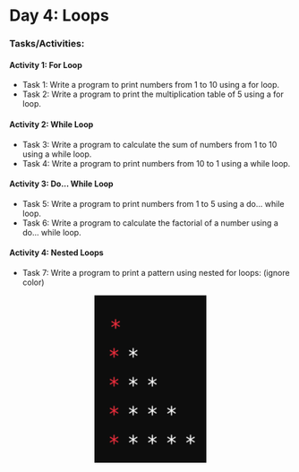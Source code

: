 # Day 4: Loops

### Tasks/Activities:

#### Activity 1: For Loop
- Task 1: Write a program to print numbers from 1 to 10 using a for loop.
- Task 2: Write a program to print the multiplication table of 5 using a for loop.

#### Activity 2: While Loop
- Task 3: Write a program to calculate the sum of numbers from 1 to 10 using a while loop.
- Task 4: Write a program to print numbers from 10 to 1 using a while loop.

#### Activity 3: Do... While Loop
- Task 5: Write a program to print numbers from 1 to 5 using a do... while loop.
- Task 6: Write a program to calculate the factorial of a number using a do... while loop.

#### Activity 4: Nested Loops
- Task 7: Write a program to print a pattern using nested for loops:
(ignore color)

<div align="center">
<img src="./js-ques.png" alt="pattern problem" width="200" height="300" >
</div>
